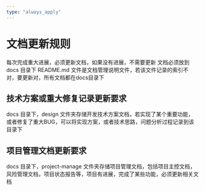 ```yaml
---
type: "always_apply"
---
```


# 文档更新规则

每次完成重大进展，必须更新文档，如果没有进展，不需要更新
文档必须放到 docs 目录下
README.md 文件是文档管理说明文件，若该文件记录的索引不对，要更新对，所有文档都在docs目录下

## 技术方案或重大修复记录更新要求

docs 目录下，design 文件夹存储开发技术方案文档，若实现了某个重要功能，或者修复了重大BUG，可以将实现方案，或者技术思路，问题分析过程记录到该目录下

## 项目管理文档更新要求

docs 目录下，project-manage 文件夹存储项目管理文档，包括项目主控文档，风险管理文档，项目状态报告等，项目有进展，完成了某些功能，必须更新相关文档
